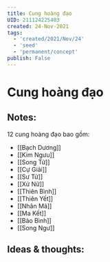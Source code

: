 ```yaml
---
title: Cung hoàng đạo
UID: 211124225403
created: 24-Nov-2021
tags:
  - 'created/2021/Nov/24'
  - 'seed'
  - 'permanent/concept'
publish: False
---
```

# Cung hoàng đạo

## Notes:

12 cung hoàng đạo bao gồm:

- [[Bạch Dương]]
- [[Kim Ngưu]]
- [[Song Tử]]
- [[Cự Giải]]
- [[Sư Tử]]
- [[Xử Nữ]]
- [[Thiên Bình]]
- [[Thiên Yết]]
- [[Nhân Mã]]
- [[Ma Kết]]
- [[Bảo Bình]]
- [[Song Ngư]]

## Ideas & thoughts:


